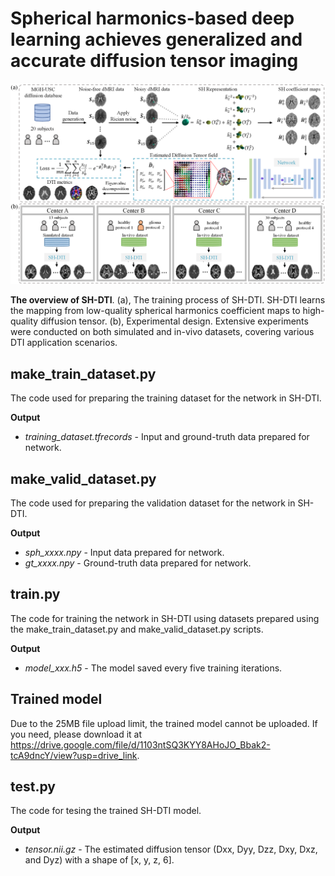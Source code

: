 # Spherical harmonics-based deep learning achieves generalized and accurate diffusion tensor imaging

![The overview of SH-DTI](https://github.com/chenyunwe1/SH-DTI/blob/main/Overview.png)

**The overview of SH-DTI**. (a), The training process of SH-DTI. SH-DTI learns the mapping from low-quality spherical harmonics coefficient maps to high-quality diffusion tensor. (b), Experimental design. Extensive experiments were conducted on both simulated and in-vivo datasets, covering various DTI application scenarios.

## make_train_dataset.py
The code used for preparing the training dataset for the network in SH-DTI.

**Output**
- *training_dataset.tfrecords* - Input and ground-truth data prepared for network.

## make_valid_dataset.py
The code used for preparing the validation  dataset for the network in SH-DTI.

**Output**
- *sph_xxxx.npy* - Input data prepared for network.
- *gt_xxxx.npy* - Ground-truth data prepared for network.

## train.py
The code for training the network in SH-DTI using datasets prepared using the make_train_dataset.py and make_valid_dataset.py scripts.

**Output**
- *model_xxx.h5* - The model saved every five training iterations.

## Trained model
Due to the 25MB file upload limit, the trained model cannot be uploaded. If you need, please download it at https://drive.google.com/file/d/1103ntSQ3KYY8AHoJO_Bbak2-tcA9dncY/view?usp=drive_link.

## test.py
The code for tesing the trained SH-DTI model.

**Output**
- *tensor.nii.gz* - The estimated diffusion tensor (Dxx, Dyy, Dzz, Dxy, Dxz, and Dyz) with a shape of [x, y, z, 6]. 
